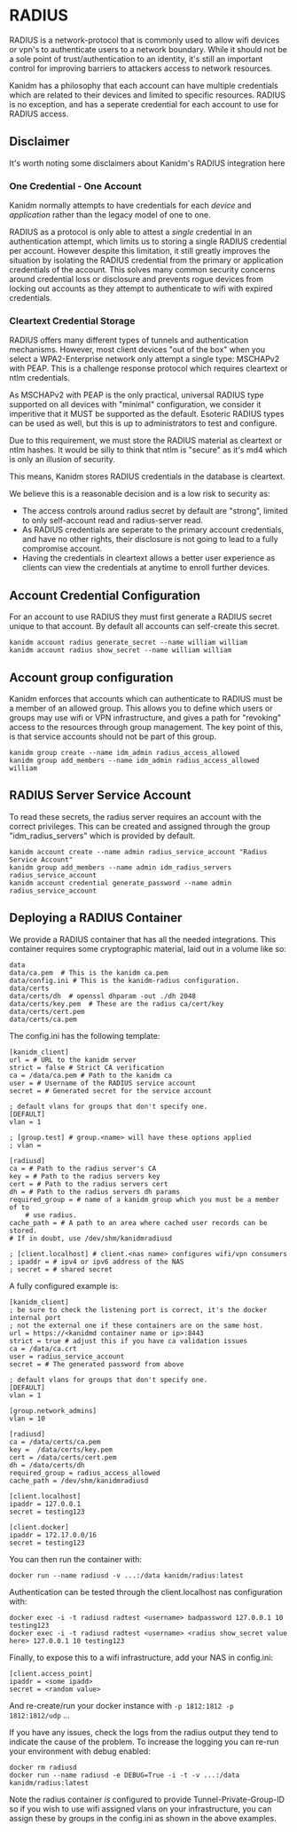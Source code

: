 # RADIUS

RADIUS is a network-protocol that is commonly used to allow wifi devices or
vpn's to authenticate users to a network boundary. While it should not be a
sole point of trust/authentication to an identity, it's still an important
control for improving barriers to attackers access to network resources.

Kanidm has a philosophy that each account can have multiple credentials which
are related to their devices and limited to specific resources. RADIUS is
no exception, and has a seperate credential for each account to use for
RADIUS access.

## Disclaimer

It's worth noting some disclaimers about Kanidm's RADIUS integration here

### One Credential - One Account

Kanidm normally attempts to have credentials for each *device* and *application*
rather than the legacy model of one to one.

RADIUS as a protocol is only able to attest a *single* credential in an authentication
attempt, which limits us to storing a single RADIUS credential per account. However
despite this limitation, it still greatly improves the situation by isolating the
RADIUS credential from the primary or application credentials of the account. This
solves many common security concerns around credential loss or disclosure
and prevents rogue devices from locking out accounts as they attempt to
authenticate to wifi with expired credentials.

### Cleartext Credential Storage

RADIUS offers many different types of tunnels and authentication mechanisms.
However, most client devices "out of the box" when you select a WPA2-Enterprise
network only attempt a single type: MSCHAPv2 with PEAP. This is a challenge
response protocol which requires cleartext or ntlm credentials.

As MSCHAPv2 with PEAP is the only practical, universal RADIUS type supported
on all devices with "minimal" configuration, we consider it imperitive
that it MUST be supported as the default. Esoteric RADIUS types can be used
as well, but this is up to administrators to test and configure.

Due to this requirement, we must store the RADIUS material as cleartext or
ntlm hashes. It would be silly to think that ntlm is "secure" as it's md4
which is only an illusion of security.

This means, Kanidm stores RADIUS credentials in the database is cleartext.

We believe this is a reasonable decision and is a low risk to security as:

* The access controls around radius secret by default are "strong", limited to only self-account read and radius-server read.
* As RADIUS credentials are seperate to the primary account credentials, and have no other rights, their disclosure is not going to lead to a fully compromise account.
* Having the credentials in cleartext allows a better user experience as clients can view the credentials at anytime to enroll further devices.

## Account Credential Configuration

For an account to use RADIUS they must first generate a RADIUS secret unique to
that account. By default all accounts can self-create this secret.

    kanidm account radius generate_secret --name william william
    kanidm account radius show_secret --name william william

## Account group configuration

Kanidm enforces that accounts which can authenticate to RADIUS must be a member
of an allowed group. This allows you to define which users or groups may use
wifi or VPN infrastructure, and gives a path for "revoking" access to the resources
through group management. The key point of this, is that service accounts should
not be part of this group.

    kanidm group create --name idm_admin radius_access_allowed
    kanidm group add_members --name idm_admin radius_access_allowed william

## RADIUS Server Service Account

To read these secrets, the radius server requires an account with the
correct privileges. This can be created and assigned through the group
"idm_radius_servers" which is provided by default.

    kanidm account create --name admin radius_service_account "Radius Service Account"
    kanidm group add_members --name admin idm_radius_servers radius_service_account
    kanidm account credential generate_password --name admin radius_service_account

## Deploying a RADIUS Container

We provide a RADIUS container that has all the needed integrations. This container
requires some cryptographic material, laid out in a volume like so:

    data
    data/ca.pem  # This is the kanidm ca.pem
    data/config.ini # This is the kanidm-radius configuration.
    data/certs
    data/certs/dh  # openssl dhparam -out ./dh 2048
    data/certs/key.pem  # These are the radius ca/cert/key
    data/certs/cert.pem
    data/certs/ca.pem

The config.ini has the following template:

    [kanidm_client]
    url = # URL to the kanidm server
    strict = false # Strict CA verification
    ca = /data/ca.pem # Path to the kanidm ca
    user = # Username of the RADIUS service account
    secret = # Generated secret for the service account

    ; default vlans for groups that don't specify one.
    [DEFAULT]
    vlan = 1

    ; [group.test] # group.<name> will have these options applied
    ; vlan =

    [radiusd]
    ca = # Path to the radius server's CA
    key = # Path to the radius servers key
    cert = # Path to the radius servers cert
    dh = # Path to the radius servers dh params
    required_group = # name of a kanidm group which you must be a member of to
        # use radius.
    cache_path = # A path to an area where cached user records can be stored.
    # If in doubt, use /dev/shm/kanidmradiusd

    ; [client.localhost] # client.<nas name> configures wifi/vpn consumers
    ; ipaddr = # ipv4 or ipv6 address of the NAS
    ; secret = # shared secret

A fully configured example is:

    [kanidm_client]
    ; be sure to check the listening port is correct, it's the docker internal port
    ; not the external one if these containers are on the same host.
    url = https://<kanidmd container name or ip>:8443
    strict = true # adjust this if you have ca validation issues
    ca = /data/ca.crt
    user = radius_service_account
    secret = # The generated password from above

    ; default vlans for groups that don't specify one.
    [DEFAULT]
    vlan = 1

    [group.network_admins]
    vlan = 10

    [radiusd]
    ca = /data/certs/ca.pem
    key =  /data/certs/key.pem
    cert = /data/certs/cert.pem
    dh = /data/certs/dh
    required_group = radius_access_allowed
    cache_path = /dev/shm/kanidmradiusd

    [client.localhost]
    ipaddr = 127.0.0.1
    secret = testing123

    [client.docker]
    ipaddr = 172.17.0.0/16
    secret = testing123

You can then run the container with:

    docker run --name radiusd -v ...:/data kanidm/radius:latest

Authentication can be tested through the client.localhost nas configuration with:

    docker exec -i -t radiusd radtest <username> badpassword 127.0.0.1 10 testing123
    docker exec -i -t radiusd radtest <username> <radius show_secret value here> 127.0.0.1 10 testing123

Finally, to expose this to a wifi infrastructure, add your NAS in config.ini:

    [client.access_point]
    ipaddr = <some ipadd>
    secret = <random value>

And re-create/run your docker instance with `-p 1812:1812 -p 1812:1812/udp` ...

If you have any issues, check the logs from the radius output they tend to indicate the cause
of the problem. To increase the logging you can re-run your environment with debug enabled:

    docker rm radiusd
    docker run --name radiusd -e DEBUG=True -i -t -v ...:/data kanidm/radius:latest

Note the radius container *is* configured to provide Tunnel-Private-Group-ID so if you wish to use
wifi assigned vlans on your infrastructure, you can assign these by groups in the config.ini as
shown in the above examples.
